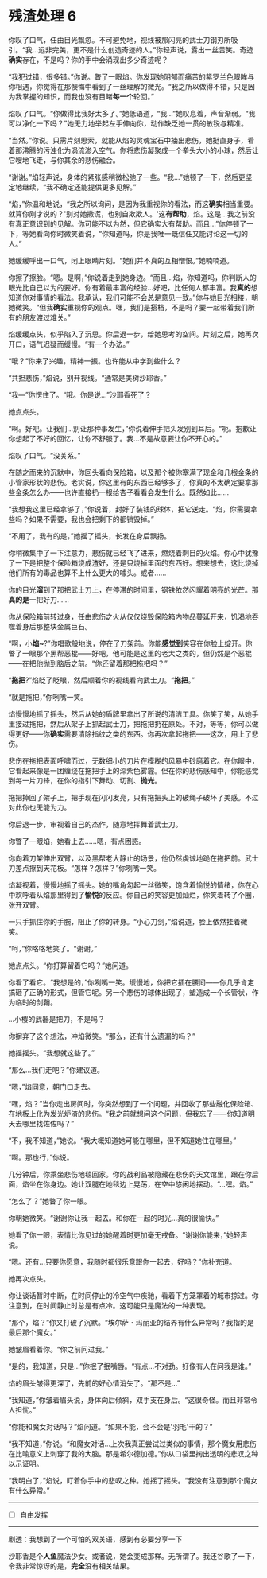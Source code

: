 # 残渣处理 6

你叹了口气，任由目光飘忽。不可避免地，视线被那闪亮的武士刀钢刃所吸引。“我...远非完美，更不是什么创造奇迹的人。”你轻声说，露出一丝苦笑。奇迹**确实**存在，不是吗？你的手中会涌现出多少奇迹呢？

“我犯过错，很多错。”你说。瞥了一眼焰。你发现她阴郁而痛苦的紫罗兰色眼眸与你相遇，你觉得在那懊悔中看到了一丝理解的微光。“我之所以做得不错，只是因为我掌握的知识，而我也没有目睹**每一个**轮回。”

焰叹了口气。“你做得比我好太多了。”她低语道，“我...”她叹息着，声音渐弱。“我可以净化一下吗？”她无力地举起左手伸向你，动作缺乏她一贯的敏锐与精准。

“当然。”你说。只需片刻思索，就能从焰的灵魂宝石中抽出悲伤，她挺直身子，看着那沸腾的污浊化为涡流渗入空气。你将悲伤凝聚成一个拳头大小的小球，然后让它嗖地飞走，与你其余的悲伤融合。

“谢谢。”焰轻声说，身体的紧张感稍微松弛了一些。“我...”她顿了一下，然后更坚定地继续，“我不确定还能提供更多见解。”

“焰，”你温和地说，“我之所以询问，是因为我重视你的看法，而这**确实**相当重要。就算你刚才说的？'别对她撒谎，也别自欺欺人。'这**有帮助**，焰。这是...我之前没有真正意识到的见解。你可能不以为然，但它确实大有帮助。而且...”你停顿了一下，等她看向你时微笑着说，“你知道吗，你是我唯一既信任又能讨论这一切的人。”

她缓缓呼出一口气，闭上眼睛片刻。“她们并不真的互相憎恨。”她喃喃道。

你擦了擦脸。“嗯。是啊，”你说着走到她身边。“而且...焰，你知道吗，你判断人的眼光比自己以为的要好。你有着最丰富的经验...好吧，比任何人都丰富。我**真的**想知道你对事情的看法。我承认，我们可能不会总是意见一致。”你与她目光相接，朝她微笑。“但我**确实**重视你的观点。嘿，我们是搭档，不是吗？要一起带着我们所有的朋友渡过难关。”

焰缓缓点头，似乎陷入了沉思。你后退一步，给她思考的空间。片刻之后，她再次开口，语气迟疑而缓慢。“有一个办法。”

“哦？”你来了兴趣，精神一振。也许能从中学到些什么？

“共担悲伤，”焰说，别开视线。“通常是美树沙耶香。”

“我—”你愣住了。“哦。你是说...”沙耶香死了？

她点点头。

“啊。好吧。让我们...别让那种事发生，”你说着伸手把头发别到耳后。“呃。抱歉让你想起了不好的回忆，让你不舒服了。我...不是故意要让你不开心的。”

焰叹了口气。“没关系。”

在随之而来的沉默中，你回头看向保险箱，以及那个被你塞满了现金和几根金条的小管家形状的悲伤。老实说，你这里有的东西已经够多了，你真的不太确定要拿那些金条怎么办——也许直接扔一根给杏子看看会发生什么。既然如此……

“我想我这里已经拿够了，”你说着，封好了装钱的球体，把它送走。“焰，你需要拿些吗？如果不需要，我也会把剩下的都销毁掉。”

“不用了，我有的是，”她摇了摇头，长发在身后飘扬。

你稍微集中了一下注意力，悲伤就已经飞了进来，燃烧着刺目的火焰。你心中犹豫了一下是把整个保险箱烧成渣好，还是只烧掉里面的东西好。想来想去，这比烧掉他们所有的毒品也算不上什么更大的噱头。或者……

你的目光**溜**到了那把武士刀上，在停滞的时间里，钢铁依然闪耀着明亮的光芒。那**真的是**一把好刀……

你从保险箱前转过身，任由悲伤之火从仅仅烧毁保险箱内物品蔓延开来，饥渴地吞噬着身后那整块金属巨石。

“啊，小**焰\~**?”你唱歌般地说，停在了刀架前。你能**感觉到**笑容在你脸上绽开。你瞥了一眼那个黑帮恶棍——好吧，他可能是这里的老大之类的，但仍然是个恶棍——在把他抛到脑后之前。“你还留着那把拖把吗？”

“**拖把**?”焰眨了眨眼，然后顺着你的视线看向武士刀。“**拖把**。”

“就是拖把，”你咧嘴一笑。

焰慢慢地摇了摇头，然后从她的盾牌里拿出了所说的清洁工具。你笑了笑，从她手里接过拖把，然后从架子上抓起武士刀，把拖把扔在原处。不对，等等，你可以做得更好——你**确实**需要清除指纹之类的东西。你再次拿起拖把——这次，用上了悲伤。

悲伤在拖把表面呼啸而过，无数细小的刀片在模糊的风暴中砂磨着它。在你眼中，它看起来像是一团缠绕在拖把手上的深紫色雾霾。但在你的悲伤感知中，你能感觉到每一片刀锋，在你的指引下舞动、切割、**抛光**。

拖把掉回了架子上，把手现在闪闪发亮，只有拖把头上的破绳子破坏了美感。不过对此你也无能为力。

你后退一步，审视着自己的杰作，随意地挥舞着武士刀。

你瞥了一眼焰，她看上去……嗯，有点困惑。

你向着刀架伸出双臂，以及黑帮老大静止的场景，他仍然虔诚地跪在拖把前。武士刀差点擦到天花板。“怎样？怎样？”你咧嘴一笑。

焰凝视着，慢慢地摇了摇头。她的嘴角勾起一丝微笑，饱含着愉悦的情绪，你在心中欢呼着从焰那里得到了**愉悦**的反应。你自己的笑容更加灿烂，你笑着转了个圈，张开双臂。

一只手抓住你的手腕，阻止了你的转身。“小心刀剑，”焰说道，脸上依然挂着微笑。

“呵，”你咯咯地笑了。“谢谢。”

她点点头。“你打算留着它吗？”她问道。

你看了看它。“我想是的，”你咧嘴一笑。缓慢地，你把它插在腰间——你几乎肯定搞砸了正确的形式，但管它呢。另一个悲伤的球体出现了，塑造成一个长管状，作为临时的剑鞘。

...小樱的武器是把刀，不是吗？

你摒弃了这个想法，冲焰微笑。“那么，还有什么遗漏的吗？”

她摇摇头。“我想就这些了。”

“那么...我们走吧？”你建议道。

“嗯，”焰同意，朝门口走去。

“嘿，焰？”当你走出房间时，你突然想到了一个问题，并回收了那些融化保险箱、在地板上化为发光炉渣的悲伤。“我之前就想问这个问题，但我忘了——你知道明天去哪里找佐佐吗？”

“不，我不知道，”她说。“我大概知道她可能在哪里，但不知道她住在哪里。”

“啊。那也行，”你说。

几分钟后，你乘坐悲伤地毯回家。你的战利品被隐藏在悲伤的天文馆里，跟在你后面，焰坐在你身边。她让双腿在地毯边上晃荡，在空中悠闲地摆动。“...嘿。焰。”

“怎么了？”她瞥了你一眼。

你朝她微笑。“谢谢你让我一起去。和你在一起的时光...真的很愉快。”

她看了你一眼，表情比你见过的她醒着时更加毫无戒备。“谢谢你能来，”她轻声说。

“嗯。还有...只要你愿意，我随时都很乐意跟你一起去，好吗？”你补充道。

她再次点头。

你让谈话暂时中断，在时间停止的冷空气中疾驰，看着下方笼罩着的城市掠过。你注意到，在时间静止时总是有点冷。这可能只是魔法的一种表现。

“那个，焰？”你又打破了沉默。“埃尔萨・玛丽亚的结界有什么异常吗？我指的是最后那个魔女。”

她皱眉看着你。“你之前问过我。”

“是的，我知道，只是...”你抿了抿嘴唇。“有点...不对劲。好像有人在问我是谁。”

焰的眉头皱得更深了，先前的好心情消失了。“那不是...”

“我知道，”你皱着眉头说，身体向后倾斜，双手支在身后。“这很奇怪。而且非常令人担忧。”

“你能和魔女对话吗？”焰问道。“如果不能，会不会是'羽毛'干的？”

“我不知道，”你说。“和魔女对话...上次我真正尝试过类似的事情，那个魔女用悲伤在比喻意义上刺穿了我的大脑。那是希尔德加德。”你从口袋里掏出透明的悲叹之种以示证明。

“我明白了，”焰说，盯着你手中的悲叹之种。她摇了摇头。“我没有注意到那个魔女有什么异常。”

---

- [ ] 自由发挥

---

剧透：我想到了一个可怕的双关语，感到有必要分享一下

沙耶香是个**人鱼**魔法少女。或者说，她会变成那样。无所谓了。我还谷歌了一下，令我非常惊讶的是，**完全**没有相关结果。
